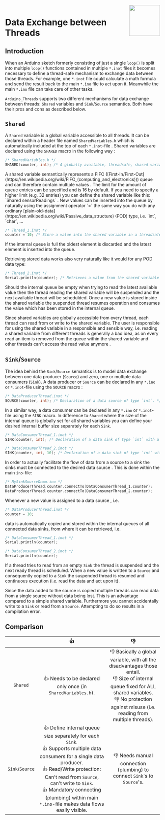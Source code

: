 <img src="https://content.arduino.cc/website/Arduino_logo_teal.svg" height="100" align="right"/>

Data Exchange between Threads
=============================
## Introduction
When an Arduino sketch formerly consisting of just a single `loop()` is split into multiple `loop()` functions contained in multiple `*.inot` files it becomes necessary to define a thread-safe mechanism to exchange data between those threads. For example, one  `*.inot` file could calculate a math formula and send the result back to the main `*.ino` file to act upon it. Meanwhile the main `*.ino` file can take care of other tasks.

 `Arduino_Threads` supports two different mechanisms for data exchange between threads: `Shared` variables and `Sink`/`Source` semantics. Both have their pros and cons as described below.

## `Shared`
A `Shared` variable is a global variable accessible to all threads. It can be declared within a header file named `SharedVariables.h` which is automatically included at the top of each `*.inot`-file <!-- TODO: What if I create an .inot file manually? I'd need to add the include myself I suppose. -->. Shared variables are declared using the `SHARED` macro in the following way <!-- TODO: Would it be possible to adjust the macro like this: SHARED int counter; ? I guess not. I would at least reverse the order so that it reflects the usual order of declaring variables: type name. I'm actually not sure if promoting this macro makes it much easier to understand. I think "Shared<type> name" is just fine. -->:
```C++
/* SharedVariables.h */
SHARED(counter, int); /* A globally available, threadsafe, shared variable of type 'int'. */
```
<!-- TODO: Does it work with object types too? how would I do that? --><!-- TODO: "counter" might be a bit counter intuitive to represent a queue. How about "sensorReadings"? --> A shared variable semantically represents a FIFO ([First-In/First-Out](https://en.wikipedia.org/wiki/FIFO_(computing_and_electronics))) queue and can therefore contain multiple values <!-- TODO: Even though a queue is a well known concept I recommend adding a graphic here to make it crystal clear to anyone not familiar with it -->. The limit for the amount of queue entries can be specified and is 16 by default. If you need to specify a higher limit (e.g. 32 entries) you can define the shared variable like this: `Shared<int, 32> sensorReadings` . New values can be inserted into the queue by naturally using the assignment operator `=` the same way you do with any ordinary [plain-old-data](https://en.wikipedia.org/wiki/Passive_data_structure) (POD) type, i.e. `int`, `char`, ... <!-- TODO: Hmm, I get where we're coming from but IMO overloading the assignment operator for an Add operation can be misleading. It's not obvious what exactly happens when you use the assignment operator and therefore it may be more difficult to remeber and understand in the first place. I'd recommend sticking to a .add() or .push() function. --> 

```C++
/* Thread_1.inot */
counter = 10; /* Store a value into the shared variable in a threadsafe manner. */
```
If the internal queue is full the oldest element is discarded and the latest element is inserted into the queue. <!-- TODO: Is there a way to check if the queue is full? Is there a way to resize the queue at runtime? -->

Retrieving stored data works also very naturally like it would for any POD data type:
```C++
/* Thread_2.inot */
Serial.println(counter); /* Retrieves a value from the shared variable in a threadsafe manner. */
```
<!-- TODO: Aha, I see, the idea is to treat a shared variable just like a simple variable and hide the fact that it's a queue. It feels a bit odd to me it being FIFO because that means when reading from it I don't get the "latest" value unless I drain the queue in a while loop (which would block when all entries have been read). What if I'm interested in all the values in the queue (use it as a buffer)? -->Should the internal queue be empty when trying to read the latest available value then the thread reading the shared variable will be suspended and the next available thread will be schedulded<!-- TODO: Can this be prevented? Can I check the queue size? -->. Once a new value is stored inside the shared variable the suspended thread resumes operation and consumes the value which has been stored in the internal queue.<!-- TODO: I understand the paradigm but I have the feeling that this is not always the desired behaviour. I'd prefer something like values.await() -->

Since shared variables are globally accessible from every thread, each thread can read from or write to the shared variable. The user is responsible for using the shared variable in a responsible and sensible way, i.e. reading a shared variable from different threads is generally a bad idea, as on every read an item is removed from the queue within the shared variable and other threads can't access the read value anymore <!-- TODO: Hmm, but there is the peek function. Due to the lack of the usual queue function it may be a bit cumbersome to use though. -->.

## `Sink`/`Source`
The idea behind the `Sink`/`Source` semantics is to model data exchange between one data producer (`Source`) and zero, one or multiple data consumers (`Sink`). A data producer or `Source` can be declared in any `*.ino` or `*.inot`-file using the `SOURCE` macro <!-- TODO: Same comment as above. I'm not sure if the macro is easier to understand than the variable declaration itself. -->:
```C++
/* DataProducerThread.inot */
SOURCE(counter, int); /* Declaration of a data source of type `int`. */
```
In a similar way, a data consumer can be declared in any `*.ino` or `*.inot`-file using the `SINK` macro. In difference to `Shared` where the size of the internal queue is globally set for all shared variables <!-- TODO: Is that true? There is one mailbox per object and there is a template param to specify the size. --> you can define your desired internal buffer size separately for each `Sink`.
```C++
/* DataConsumerThread_1.inot */
SINK(counter, int); /* Declaration of a data sink of type `int` with a internal queue size of '1'. */
```
```C++
/* DataConsumerThread_2.inot */
SINK(counter, int, 10); /* Declaration of a data sink of type `int` with a internal queue size of '10'. */
```
In order to actually facilitate the flow of data from a source to a sink the sinks must be connected to the desired data source <!-- TODO: Can we make it work both ways? sink.connectTo() would just invoke the source.connectTo() -->. This is done within the main `ino`-file:
```C++
/* MySinkSourceDemo.ino */
DataProducerThread.counter.connectTo(DataConsumerThread_1.counter);
DataProducerThread.counter.connectTo(DataConsumerThread_2.counter);
```
Whenever a new value is assigned to a data source <!-- TODO: Same comment as above. The assignment operator to me is difficult to grasp for this use case -->, i.e.
```C++
/* DataProducerThread.inot */
counter = 10;
```
data is automatically copied and stored within the internal queues of all connected data sinks, from where it can be retrieved, i.e.
```C++
/* DataConsumerThread_1.inot */
Serial.println(counter);
```
```C++
/* DataConsumerThread_2.inot */
Serial.println(counter);
```
If a thread tries to read from an empty `Sink` the thread is suspended and the next ready thread is scheduled. When a new value is written to a `Source` and consequently copied to a `Sink` the suspended thread is resumed and continuous execution (i.e. read the data and act upon it). <!-- TODO: See comments for "Shared" -->

Since the data added to the source is copied multiple threads can read data from a single source without data being lost. This is an advantage compared to a simple shared variable. Furthermore you cannot accidentally write to a `Sink` or read from a `Source`. Attempting to do so results in a compilation error.

## Comparison
|  | :+1: | :-1: |
|:---:|:---:|:---:|
| `Shared` | :+1: Needs to be declared only once (in `SharedVariables.h`). | :-1: Basically a global variable, with all the disadvantages those entail.<br/> :-1: Size of internal queue fixed for ALL shared variables.<!-- TODO: True?--><br/> :-1: No protection against misuse (i.e. reading from multiple threads).<br/> |
| `Sink`/`Source` | :+1: Define internal queue size separately for each `Sink`.<br/> :+1: Supports multiple data consumers for a single data producer.<br/> :+1: Read/Write protection: Can't read from `Source`, can't write to `Sink`.<br/> :+1: Mandatory connecting (plumbing) within main `*.ino`-file makes data flows easily visible.<br/> | :-1: Needs manual connection (plumbing) to connect `Sink`'s to `Source`'s. |

